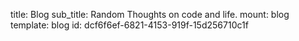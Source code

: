 title: Blog
sub_title: Random Thoughts on code and life.
mount: blog
template: blog
id: dcf6f6ef-6821-4153-919f-15d256710c1f
